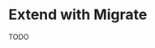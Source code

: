 # Extend with Migrate

<!--
https://github.com/flojoy-ai/cloud/tree/staging/apps/platform/scripts/migrate
-->

TODO

<!--
turbo run build && turbo run --cwd ../../ db:migrate
-->
